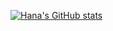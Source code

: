 



[![Hana's GitHub stats](https://github-readme-stats.vercel.app/api?username=HanaZubovic)](https://github.com/HanaZubovic/github-readme-stats)
